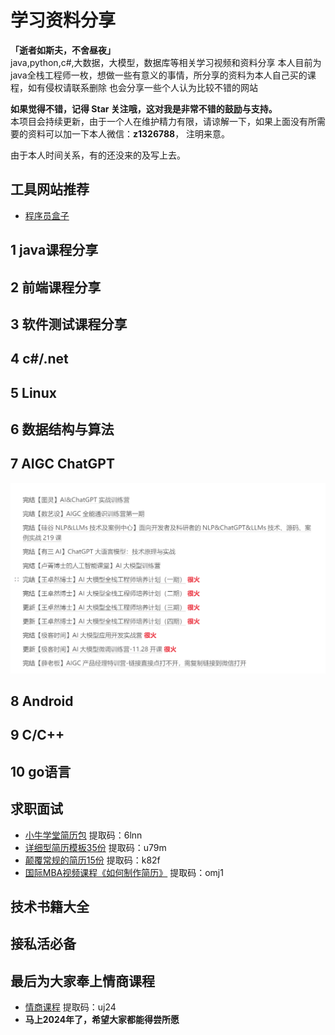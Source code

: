# 学习资料分享
**「逝者如斯夫，不舍昼夜」**  
java,python,c#,大数据，大模型，数据库等相关学习视频和资料分享
本人目前为java全栈工程师一枚，想做一些有意义的事情，所分享的资料为本人自己买的课程，如有侵权请联系删除
也会分享一些个人认为比较不错的网站

**如果觉得不错，记得 Star 关注哦，这对我是非常不错的鼓励与支持。**  
本项目会持续更新，由于一个人在维护精力有限，请谅解一下，如果上面没有所需要的资料可以加一下本人微信：**z1326788**，
注明来意。

由于本人时间关系，有的还没来的及写上去。
## 工具网站推荐


- [程序员盒子](https://www.coderutil.com/)




## 1 java课程分享


## 2 前端课程分享


## 3 软件测试课程分享


## 4 c#/.net



## 5 Linux


## 6 数据结构与算法


## 7 AIGC ChatGPT
![功能图](/.image/chatgpt.png)

## 8 Android


## 9 C/C++


## 10 go语言


## 求职面试


- [小牛学堂简历包](https://pan.baidu.com/s/13EnE-bic3Fdq0N6WLjY2fw)  提取码：6lnn
- [详细型简历模板35份](https://pan.baidu.com/s/15yOz_dobQJW4BFvsnVL8vQ)  提取码：u79m
- [颠覆常规的简历15份](https://pan.baidu.com/s/1ihzVietiR4Gm9fyld68Umg) 提取码：k82f
- [国际MBA视频课程《如何制作简历》](https://pan.baidu.com/s/1FDuhwr4hlULVT3AFTWIyNg) 提取码：omj1

## 技术书籍大全







## 接私活必备



## 最后为大家奉上情商课程


- [情商课程](https://pan.baidu.com/s/1cWAq6ULS7T_-JNnXPIJULg) 提取码：uj24
- **马上2024年了，希望大家都能得尝所愿**

